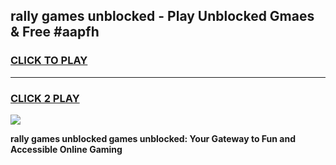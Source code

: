 
## rally games unblocked - Play Unblocked Gmaes & Free #aapfh
<h3>
<a href="https://news.freeplayer.one?title=rally_games_unblocked&ref=03M">CLICK TO PLAY</a></h3>
<hr>

<h3>
<a href="https://news.freeplayer.one?title=rally_games_unblocked&ref=03M">CLICK 2 PLAY</a>
  
</h3>

<a href="https://news.freeplayer.one?title=rally_games_unblocked&ref=03M"><img src="https://clearcache.store/games.png"></a>


**rally games unblocked games unblocked: Your Gateway to Fun and Accessible Online Gaming**
